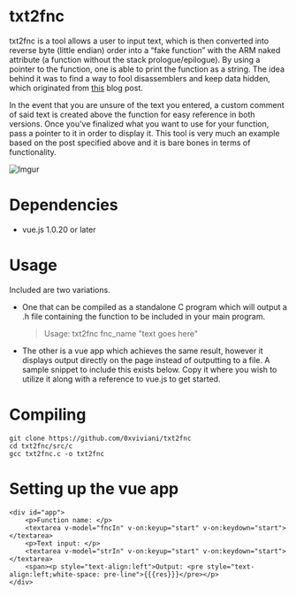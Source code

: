# txt2fnc
txt2fnc is a tool allows a user to input text, which is then converted into reverse byte (little endian) order into a “fake function” with the ARM naked attribute (a function without the stack prologue/epilogue). By using a pointer to the function, one is able to print the function as a string. The idea behind it was to find a way to fool disassemblers and keep data hidden, which originated from [this](https://www.evilsocket.net/2015/05/02/using-inline-assembly-and-naked-functions-to-fool-disassemblers/) blog post.

In the event that you are unsure of the text you entered, a custom comment of said text is created above the function for easy reference in both versions. Once you've finalized what you want to use for your function, pass a pointer to it in order to display it. This tool is very much an example based on the post specified above and it is bare bones in terms of functionality.

![Imgur](https://i.imgur.com/sSLioFw.gif)

# Dependencies
* vue.js 1.0.20 or later

# Usage
Included are two variations.

* One that can be compiled as a standalone C program which will output a .h file containing the function to be included in your main program.
    > Usage: txt2fnc fnc_name "text goes here"

* The other is a vue app which achieves the same result, however it displays output directly on the page instead of outputting to a file. A sample snippet to include this exists below. Copy it where you wish to utilize it along with a reference to vue.js to get started.

# Compiling

	git clone https://github.com/0xviviani/txt2fnc
	cd txt2fnc/src/c
	gcc txt2fnc.c -o txt2fnc
	
# Setting up the vue app

	<div id="app">
		<p>Function name: </p>
		<textarea v-model="fncIn" v-on:keyup="start" v-on:keydown="start"></textarea>
		<p>Text input: </p>
		<textarea v-model="strIn" v-on:keyup="start" v-on:keydown="start"></textarea>
		<span><p style="text-align:left">Output: <pre style="text-align:left;white-space: pre-line">{{{res}}}</pre></p>
	</div>